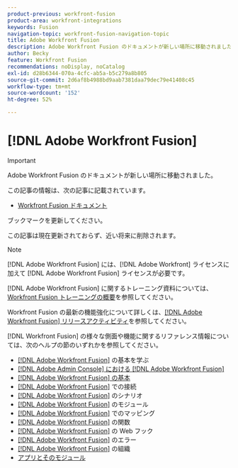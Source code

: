 ```yaml
---
product-previous: workfront-fusion
product-area: workfront-integrations
keywords: Fusion
navigation-topic: workfront-fusion-navigation-topic
title: Adobe Workfront Fusion
description: Adobe Workfront Fusion のドキュメントが新しい場所に移動されました。 この記事は廃止されましたが、この機能を説明する新しい記事へのリンクが含まれています。
author: Becky
feature: Workfront Fusion
recommendations: noDisplay, noCatalog
exl-id: d28b6344-070a-4cfc-ab5a-b5c279a8b805
source-git-commit: 2d6af8b4988bd9aab7381daa79dec79e41408c45
workflow-type: tm+mt
source-wordcount: '152'
ht-degree: 52%

---
```


# [!DNL Adobe Workfront Fusion]

>[!IMPORTANT]
>
>Adobe Workfront Fusion のドキュメントが新しい場所に移動されました。
>
>この記事の情報は、次の記事に記載されています。
>
>* [Workfront Fusion ドキュメント](https://experienceleague.adobe.com/docs/workfront-fusion/using/home.html)
>
>ブックマークを更新してください。
>
>この記事は現在更新されておらず、近い将来に削除されます。

>[!NOTE]
>
>[!DNL Adobe Workfront Fusion] には、[!DNL Adobe Workfront] ライセンスに加えて [!DNL Adobe Workfront Fusion] ライセンスが必要です。

[!DNL Adobe Workfront Fusion] に関するトレーニング資料については、[Workfront Fusion トレーニングの概要](https://experienceleague.adobe.com/docs/workfront-learn/tutorials-workfront/fusion/welcome-to-workfront-fusion/workfront-fusion-overview.html)を参照してください。

Workfront Fusion の最新の機能強化について詳しくは、[[!DNL Adobe Workfront Fusion] リリースアクティビティ](../product-announcements/product-releases/fusion-release-activity/fusion-release-activity.md)を参照してください。

[!DNL Workfront Fusion] の様々な側面や機能に関するリファレンス情報については、次のヘルプの節のいずれかを参照してください。

* [ [!DNL Adobe Workfront Fusion]](../workfront-fusion/get-started/get-started.md) の基本を学ぶ
* [ [!DNL Adobe Admin Console] における [!DNL Adobe Workfront Fusion]](../workfront-fusion/fusion-in-admin-console/fusion-in-admin-console.md)
* [[!DNL Adobe Workfront Fusion] の基本](../workfront-fusion/workfront-fusion-basics/workfront-fusion-basics.md)
* [ [!DNL Adobe Workfront Fusion]](../workfront-fusion/connections/connections.md) での接続
* [ [!DNL Adobe Workfront Fusion]](../workfront-fusion/scenarios/scenarios.md) のシナリオ
* [ [!DNL Adobe Workfront Fusion]](../workfront-fusion/modules/modules.md) のモジュール
* [ [!DNL Adobe Workfront Fusion]](../workfront-fusion/mapping/mapping.md) でのマッピング
* [ [!DNL Adobe Workfront Fusion]](../workfront-fusion/functions/functions.md) の関数
* [ [!DNL Adobe Workfront Fusion]](../workfront-fusion/webhooks/webhooks.md) の Web フック
* [ [!DNL Adobe Workfront Fusion]](../workfront-fusion/errors/errors.md) のエラー
* [ [!DNL Adobe Workfront Fusion]](../workfront-fusion/organizations/organizations.md) の組織
* [アプリとそのモジュール](../workfront-fusion/apps-and-their-modules/apps-and-their-modules.md)
